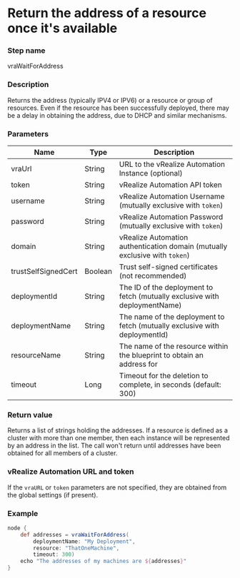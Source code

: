 # Return the address of a resource once it's available

### Step name
vraWaitForAddress

### Description
Returns the address (typically IPV4 or IPV6) or a resource or group of resources. Even
if the resource has been successfully deployed, there may be a delay in obtaining the
address, due to DHCP and similar mechanisms.

### Parameters
| Name | Type | Description |
|------|------|-------------|
| vraUrl | String | URL to the vRealize Automation Instance (optional) |
| token | String | vRealize Automation API token |
| username | String | vRealize Automation Username (mutually exclusive with ```token```)
| password | String | vRealize Automation Password (mutually exclusive with ```token```)
| domain | String | vRealize Automation authentication domain (mutually exclusive with ```token```)
| trustSelfSignedCert | Boolean | Trust self-signed certificates (not recommended) |
| deploymentId | String |The ID of the deployment to fetch (mutually exclusive with deploymentName) |
| deploymentName | String | The name of the deployment to fetch (mutually exclusive with deploymentId) |
| resourceName | String | The name of the resource within the blueprint to obtain an address for |
| timeout | Long | Timeout for the deletion to complete, in seconds (default: 300) |

### Return value
Returns a list of strings holding the addresses. If a resource is defined as a cluster with
more than one member, then each instance will be represented by an address in the list. The 
call won't return until addresses have been obtained for all members of a cluster.

### vRealize Automation URL and token
If the ```vraURL``` or ```token``` parameters are not specified, they are obtained from the 
global settings (if present).

### Example
```groovy
node {
    def addresses = vraWaitForAddress(
        deploymentName: "My Deployment",
        resource: "ThatOneMachine",
        timeout: 300)
    echo "The addresses of my machines are ${addresses}"
}
```
